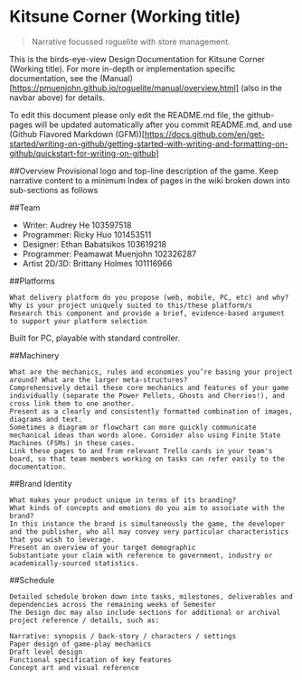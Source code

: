 # Kitsune Corner (Working title)
> Narrative focussed roguelite with store management.

This is the birds-eye-view Design Documentation for Kitsune Corner (Working title).
For more in-depth or implementation specific documentation, see the (Manual)[https://pmuenjohn.github.io/roguelite/manual/overview.html] (also in the navbar above) for details.

To edit this document please only edit the README.md file, the github-pages will be updated automatically after you commit README.md, and use (Github Flavored Markdown (GFM))[https://docs.github.com/en/get-started/writing-on-github/getting-started-with-writing-and-formatting-on-github/quickstart-for-writing-on-github]

##Overview
Provisional logo and top-line description of the game. Keep narrative content to a minimum
Index of pages in the wiki broken down into sub-sections as follows

##Team

- Writer: Audrey He 103597518
- Programmer: Ricky Huo 101453511
- Designer: Ethan Babatsikos 103619218
- Programmer: Peamawat Muenjohn 102326287
- Artist 2D/3D: Brittany Holmes 101116966

##Platforms
```
What delivery platform do you propose (web, mobile, PC, etc) and why?
Why is your project uniquely suited to this/these platform/s
Research this component and provide a brief, evidence-based argument to support your platform selection
```
Built for PC, playable with standard controller.

##Machinery
```
What are the mechanics, rules and economies you’re basing your project around? What are the larger meta-structures?
Comprehensively detail these core mechanics and features of your game individually (separate the Power Pellets, Ghosts and Cherries!), and cross link them to one another. 
Present as a clearly and consistently formatted combination of images, diagrams and text.
Sometimes a diagram or flowchart can more quickly communicate mechanical ideas than words alone. Consider also using Finite State Machines (FSMs) in these cases.
Link these pages to and from relevant Trello cards in your team's board, so that team members working on tasks can refer easily to the documentation.
```
##Brand Identity
```
What makes your product unique in terms of its branding?
What kinds of concepts and emotions do you aim to associate with the brand?
In this instance the brand is simultaneously the game, the developer and the publisher, who all may convey very particular characteristics that you wish to leverage.
Present an overview of your target demographic
Substantiate your claim with reference to government, industry or academically-sourced statistics.
```
##Schedule
```
Detailed schedule broken down into tasks, milestones, deliverables and dependencies across the remaining weeks of Semester
The Design doc may also include sections for additional or archival project reference / details, such as:

Narrative: synopsis / back-story / characters / settings
Paper design of game-play mechanics
Draft level design
Functional specification of key features
Concept art and visual reference
```